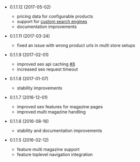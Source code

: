 * 0.1.1.12 (2017-05-02)
  * pricing data for configurable products
  * support for [custom search engines](doc/customization/custom-search-engines.md)
  * documentation improvements
  
* 0.1.1.11 (2017-03-24)
  * fixed an issue with wrong product urls in multi store setups
  
* 0.1.1.9 (2017-02-01)
  * improved seo api caching [#8](https://github.com/styladev/magentoStylaConnect/issues/8)
  * increased seo request timeout
  
* 0.1.1.8 (2017-01-07)
  * stability improvements
  
* 0.1.1.7 (2016-12-01)
  * improved seo features for magazine pages
  * improved multi magazine handling

* 0.1.1.6 (2016-08-16)
  * stability and documentation improvements
  
* 0.1.1.5 (2016-02-12)

  * feature multi magazine support
  * feature toplevel navigation integration
